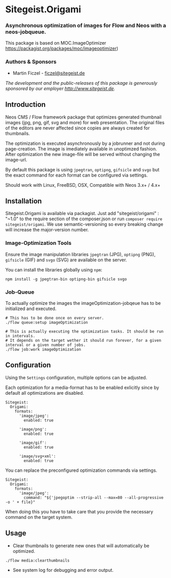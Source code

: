 # Sitegeist.Origami
### Asynchronous optimization of images for Flow and Neos with a neos-jobqueue. 

This package is based on MOC.ImageOptimizer https://packagist.org/packages/moc/imageoptimizer)

### Authors & Sponsors

* Martin Ficzel - ficzel@sitegeist.de

*The development and the public-releases of this package is generously sponsored by our employer http://www.sitegeist.de.*

## Introduction

Neos CMS / Flow framework package that optimizes generated thumbnail images (jpg, png, gif, svg and more) for web presentation.
The original files of the editors are never affected since copies are always created for thumbnails.

The optimization is executed asynchronously by a jobrunner and not during page-creation. The image is imediately 
available in unoptimzed fashion. After optimization the new image-file will be served without changing the image-url.   

By default this package is using `jpegtran`, `optipng`, `gifsicle` and `svgo` but the exact command for each format 
can be configured via settings.

Should work with Linux, FreeBSD, OSX, Compatible with Neos 3.x+ / 4.x+

## Installation

Sitegeist.Origami is available via packagist. Just add "sitegeist/origami" : "~1.0" to the require section of the 
composer.json or run `composer require sitegeist/origami`. We use semantic-versioning so every breaking change 
will increase the major-version number.

### Image-Optimization Tools

Ensure the image manipulation libraries `jpegtran` (JPG), `optipng` (PNG), `gifsicle` (GIF) and `svgo` (SVG) are 
available on the server.

You can install the libraries globally using `npm`:

```
npm install -g jpegtran-bin optipng-bin gifsicle svgo
```

### Job-Queue

To actually optimize the images the imageOptimization-jobqeue has to be initialized and executed.

```
# This has to be done once on every server.
./flow queue:setup imageOptimization

# This is actually executing the optimization tasks. It should be run in intervals. 
# It depends on the target wether it should run forever, for a given interval or a given number of jobs.
./flow job:work imageOptimization
```

## Configuration

Using the `Settings` configuration, multiple options can be adjusted.

Each optimization for a media-format has to be enabled exlicitly since by default
all optimizations are disabled.

```
Sitegeist:
  Origami:
    formats:
      'image/jpeg':
        enabled: true

      'image/png':
        enabled: true
        
      'image/gif':
        enabled: true

      'image/svg+xml':
        enabled: true
```

You can replace the preconfigured optimization commands via settings.

```
Sitegeist:
  Origami:
    formats:
      'image/jpeg':
        command: "${'jpegoptim --strip-all --max=80 --all-progressive -o ' + file}"
```

When doing this you have to take care that you provide the necessary command on the target system.

## Usage

* Clear thumbnails to generate new ones that will automatically be optimized.

`./flow media:clearthumbnails`

* See system log for debugging and error output.
